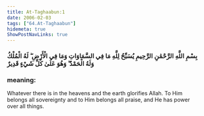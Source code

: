 ```yaml
---
title: At-Taghaabun:1
date: 2006-02-03
tags: ["64.At-Taghaabun"]
hidemeta: true 
ShowPostNavLinks: true 
---
```

### بِسْمِ اللَّهِ الرَّحْمَٰنِ الرَّحِيمِ يُسَبِّحُ لِلَّهِ مَا فِي السَّمَاوَاتِ وَمَا فِي الْأَرْضِ ۖ لَهُ الْمُلْكُ وَلَهُ الْحَمْدُ ۖ وَهُوَ عَلَىٰ كُلِّ شَيْءٍ قَدِيرٌ
### meaning: 
Whatever there is in the heavens and the earth glorifies Allah. To Him belongs all sovereignty and to Him belongs all praise, and He has power over all things.
